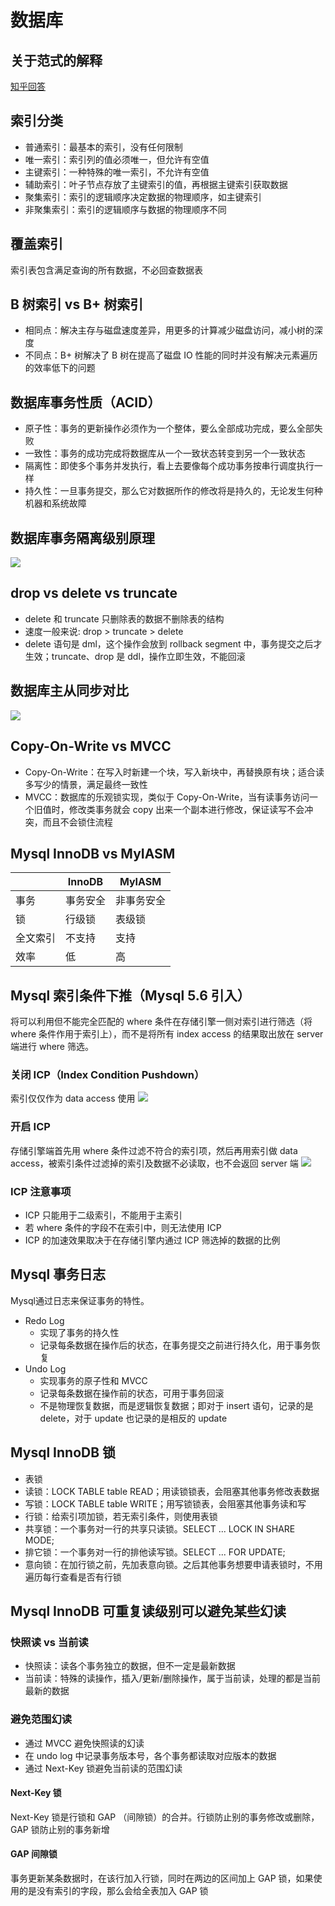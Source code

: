 # 数据库
## 关于范式的解释
[知乎回答](https://www.zhihu.com/question/24696366/answer/29189700)

## 索引分类
- 普通索引：最基本的索引，没有任何限制
- 唯一索引：索引列的值必须唯一，但允许有空值
- 主键索引：一种特殊的唯一索引，不允许有空值
- 辅助索引：叶子节点存放了主键索引的值，再根据主键索引获取数据
- 聚集索引：索引的逻辑顺序决定数据的物理顺序，如主键索引
- 非聚集索引：索引的逻辑顺序与数据的物理顺序不同

## 覆盖索引
索引表包含满足查询的所有数据，不必回查数据表

## B 树索引 vs B+ 树索引
- 相同点：解决主存与磁盘速度差异，用更多的计算减少磁盘访问，减小树的深度
- 不同点：B+ 树解决了 B 树在提高了磁盘 IO 性能的同时并没有解决元素遍历的效率低下的问题

## 数据库事务性质（ACID）
- 原子性：事务的更新操作必须作为一个整体，要么全部成功完成，要么全部失败
- 一致性：事务的成功完成将数据库从一个一致状态转变到另一个一致状态
- 隔离性：即使多个事务并发执行，看上去要像每个成功事务按串行调度执行一样
- 持久性：一旦事务提交，那么它对数据所作的修改将是持久的，无论发生何种机器和系统故障

## 数据库事务隔离级别原理
![](http://zia-wiki.oss-cn-hangzhou.aliyuncs.com/18-10-27/20501610.jpg)

## drop vs delete vs truncate
- delete 和 truncate 只删除表的数据不删除表的结构
- 速度一般来说: drop > truncate > delete
- delete 语句是 dml，这个操作会放到 rollback segment 中，事务提交之后才生效；truncate、drop 是 ddl，操作立即生效，不能回滚

## 数据库主从同步对比
![](http://zia-wiki.oss-cn-hangzhou.aliyuncs.com/18-10-27/27150369.jpg)

## Copy-On-Write vs MVCC
- Copy-On-Write：在写入时新建一个块，写入新块中，再替换原有块；适合读多写少的情景，满足最终一致性
- MVCC：数据库的乐观锁实现，类似于 Copy-On-Write，当有读事务访问一个旧值时，修改类事务就会 copy 出来一个副本进行修改，保证读写不会冲突，而且不会锁住流程

## Mysql InnoDB vs MyIASM
| | InnoDB | MyIASM |
| ----- | ----- | ----- |
| 事务 | 事务安全 | 非事务安全 |
| 锁 | 行级锁 | 表级锁 |
| 全文索引 | 不支持 | 支持 |
| 效率 | 低 | 高 |

## Mysql 索引条件下推（Mysql 5.6 引入）
将可以利用但不能完全匹配的 where 条件在存储引擎一侧对索引进行筛选（将 where 条件作用于索引上），而不是将所有 index access 的结果取出放在 server 端进行 where 筛选。

### 关闭 ICP（Index Condition Pushdown）
索引仅仅作为 data access 使用
![](https://zia-wiki.oss-cn-hangzhou.aliyuncs.com/19-6-16/39831041.jpg)

### 开启 ICP
存储引擎端首先用 where 条件过滤不符合的索引项，然后再用索引做 data access，被索引条件过滤掉的索引及数据不必读取，也不会返回 server 端
![](https://zia-wiki.oss-cn-hangzhou.aliyuncs.com/19-6-16/33974534.jpg)

### ICP 注意事项
- ICP 只能用于二级索引，不能用于主索引
- 若 where 条件的字段不在索引中，则无法使用 ICP
- ICP 的加速效果取决于在存储引擎内通过 ICP 筛选掉的数据的比例

## Mysql 事务日志
Mysql通过日志来保证事务的特性。
- Redo Log
  - 实现了事务的持久性
  - 记录每条数据在操作后的状态，在事务提交之前进行持久化，用于事务恢复
- Undo Log
  - 实现事务的原子性和 MVCC
  - 记录每条数据在操作前的状态，可用于事务回滚
  - 不是物理恢复数据，而是逻辑恢复数据；即对于 insert 语句，记录的是 delete，对于 update 也记录的是相反的 update

## Mysql InnoDB 锁
- 表锁
 - 读锁：LOCK TABLE table READ；用读锁锁表，会阻塞其他事务修改表数据
 - 写锁：LOCK TABLE table WRITE；用写锁锁表，会阻塞其他事务读和写
- 行锁：给索引项加锁，若无索引条件，则使用表锁
 - 共享锁：一个事务对一行的共享只读锁。SELECT ... LOCK IN SHARE MODE;
 - 排它锁：一个事务对一行的排他读写锁。SELECT ... FOR UPDATE;
- 意向锁：在加行锁之前，先加表意向锁。之后其他事务想要申请表锁时，不用遍历每行查看是否有行锁

## Mysql InnoDB 可重复读级别可以避免某些幻读
### 快照读 vs 当前读
- 快照读：读各个事务独立的数据，但不一定是最新数据
- 当前读：特殊的读操作，插入/更新/删除操作，属于当前读，处理的都是当前最新的数据

### 避免范围幻读
- 通过 MVCC 避免快照读的幻读
 - 在 undo log 中记录事务版本号，各个事务都读取对应版本的数据
- 通过 Next-Key 锁避免当前读的范围幻读

#### Next-Key 锁
Next-Key 锁是行锁和 GAP （间隙锁）的合并。行锁防止别的事务修改或删除，GAP 锁防止别的事务新增

#### GAP 间隙锁
事务更新某条数据时，在该行加入行锁，同时在两边的区间加上 GAP 锁，如果使用的是没有索引的字段，那么会给全表加入 GAP 锁